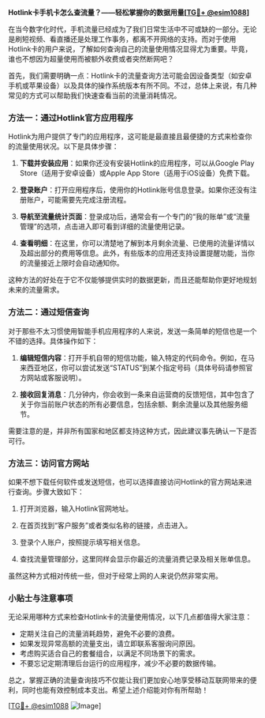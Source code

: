 **Hotlink卡手机卡怎么查流量？——轻松掌握你的数据用量[[TG💪+ @esim1088](https://t.me/s/esim1088)]**

在当今数字化时代，手机流量已经成为了我们日常生活中不可或缺的一部分。无论是刷短视频、看直播还是处理工作事务，都离不开网络的支持。而对于使用Hotlink卡的用户来说，了解如何查询自己的流量使用情况显得尤为重要。毕竟，谁也不想因为超量使用而被额外收费或者突然断网吧？

首先，我们需要明确一点：Hotlink卡的流量查询方法可能会因设备类型（如安卓手机或苹果设备）以及具体的操作系统版本有所不同。不过，总体上来说，有几种常见的方式可以帮助我们快速查看当前的流量消耗情况。

### 方法一：通过Hotlink官方应用程序

Hotlink为用户提供了专门的应用程序，这可能是最直接且最便捷的方式来检查你的流量使用状况。以下是具体步骤：

1. **下载并安装应用**：如果你还没有安装Hotlink的应用程序，可以从Google Play Store（适用于安卓设备）或Apple App Store（适用于iOS设备）免费下载。
   
2. **登录账户**：打开应用程序后，使用你的Hotlink账号信息登录。如果你还没有注册账户，可能需要先完成注册流程。

3. **导航至流量统计页面**：登录成功后，通常会有一个专门的“我的账单”或“流量管理”的选项，点击进入即可看到详细的流量使用记录。

4. **查看明细**：在这里，你可以清楚地了解到本月剩余流量、已使用的流量详情以及超出部分的费用等信息。此外，有些版本的应用还支持设置提醒功能，当你的流量接近上限时会自动通知你。

这种方法的好处在于它不仅能够提供实时的数据更新，而且还能帮助你更好地规划未来的流量需求。

### 方法二：通过短信查询

对于那些不太习惯使用智能手机应用程序的人来说，发送一条简单的短信也是一个不错的选择。具体操作如下：

1. **编辑短信内容**：打开手机自带的短信功能，输入特定的代码命令。例如，在马来西亚地区，你可以尝试发送“STATUS”到某个指定号码（具体号码请参照官方网站或客服说明）。

2. **接收回复消息**：几分钟内，你会收到一条来自运营商的反馈短信，其中包含了关于你当前账户状态的所有必要信息，包括余额、剩余流量以及其他服务细节。

需要注意的是，并非所有国家和地区都支持这种方式，因此建议事先确认一下是否可行。

### 方法三：访问官方网站

如果不想下载任何软件或发送短信，也可以选择直接访问Hotlink的官方网站来进行查询。步骤大致如下：

1. 打开浏览器，输入Hotlink官网地址。
   
2. 在首页找到“客户服务”或者类似名称的链接，点击进入。

3. 登录个人账户，按照提示填写相关信息。

4. 查找流量管理部分，这里同样会显示你最近的流量消费记录及相关账单信息。

虽然这种方式相对传统一些，但对于经常上网的人来说仍然非常实用。

### 小贴士与注意事项

无论采用哪种方式来检查Hotlink卡的流量使用情况，以下几点都值得大家注意：

- 定期关注自己的流量消耗趋势，避免不必要的浪费。
- 如果发现异常高额的流量支出，请立即联系客服询问原因。
- 考虑购买适合自己的套餐组合，以满足不同场景下的需求。
- 不要忘记定期清理后台运行的应用程序，减少不必要的数据传输。

总之，掌握正确的流量查询技巧不仅能让我们更加安心地享受移动互联网带来的便利，同时也能有效控制成本支出。希望上述介绍能对你有所帮助！

[[TG💪+ @esim1088](https://t.me/s/esim1088) ![Image](https://i.postimg.cc/4NQfJmqS/Snipaste-2025-05-13-00-14-12.png)]